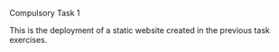 Compulsory Task 1

This is the deployment of a static website created in the previous task exercises.
